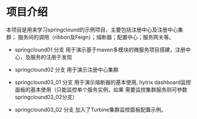 # 项目介绍
本项目是用来学习springclound的示例项目，主要包括注册中心及注册中心集群；
服务间的调用（ribbon及Feign）；熔断器；配置中心；服务网关等。

* springclound01 分支
用于演示基于maven多模块的微服务项目搭建，注册中心，及服务的注册于发现

* springclound02 分支
用于演示注册中心集群

* springclound03_01 分支 
用于演示熔断器的基本使用, hytrix dashboard监控面板的基本使用（只能监控单个服务实例，如果
需要监控集群服务则可参数springclound03_02分支）

* springclound03_02 分支
加入了Turbine集群监控面板配置示例。